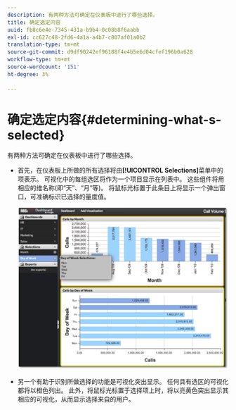 ```yaml
---
description: 有两种方法可确定在仪表板中进行了哪些选择。
title: 确定选定内容
uuid: fb8c6e4e-7345-431a-b9b4-0c08b8f6aabb
exl-id: cc627c48-2fd6-4a1a-a4b7-c807af01a0b2
translation-type: tm+mt
source-git-commit: d9df90242ef96188f4e4b5e6d04cfef196b0a628
workflow-type: tm+mt
source-wordcount: '151'
ht-degree: 3%

---
```


# 确定选定内容{#determining-what-s-selected}

有两种方法可确定在仪表板中进行了哪些选择。

* 首先，在仪表板上所做的所有选择将由&#x200B;**[!UICONTROL Selections]**&#x200B;菜单中的项表示。 可视化中的每组选区将作为一个项目显示在列表中。 这些组件将用相应的维名称(即“天”、“月”等)。 将鼠标光标置于此条目上将显示一个弹出窗口，可准确标识已选择的量度值。

   ![](assets/selection_identify.png)

* 另一个有助于识别所做选择的功能是可视化突出显示。 任何具有选区的可视化都将以橙色列出。 此外，将鼠标光标置于选择项上时，将以亮黄色突出显示其相应的可视化，从而显示选择来自的用户。
